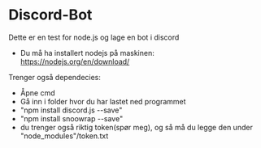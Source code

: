 # Discord-Bot
 Dette er en test for node.js og lage en bot i discord

- Du må ha installert nodejs på maskinen: https://nodejs.org/en/download/

Trenger også dependecies:
- Åpne cmd
- Gå inn i folder hvor du har lastet ned programmet
- "npm install discord.js --save"
- "npm install snoowrap --save"
- du trenger også riktig token(spør meg), og så må du legge den under "node_modules"/token.txt
